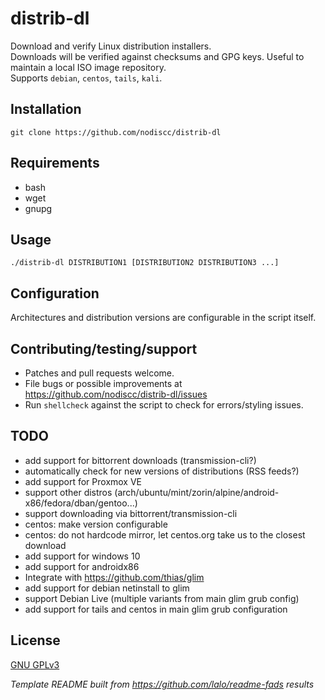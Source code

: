 # distrib-dl

Download and verify Linux distribution installers.  
Downloads will be verified against checksums and GPG keys.
Useful to maintain a local ISO image repository.  
Supports `debian`, `centos`, `tails`, `kali`.

## Installation

`git clone https://github.com/nodiscc/distrib-dl`

## Requirements

 * bash
 * wget
 * gnupg

## Usage

`./distrib-dl DISTRIBUTION1 [DISTRIBUTION2 DISTRIBUTION3 ...]`

## Configuration

Architectures and distribution versions are configurable in the script itself.

## Contributing/testing/support

 * Patches and pull requests welcome.
 * File bugs or possible improvements at https://github.com/nodiscc/distrib-dl/issues
 * Run `shellcheck` against the script to check for errors/styling issues.

## TODO

* add support for bittorrent downloads (transmission-cli?)
* automatically check for new versions of distributions (RSS feeds?)
* add support for Proxmox VE
* support other distros (arch/ubuntu/mint/zorin/alpine/android-x86/fedora/dban/gentoo...)
* support downloading via bittorrent/transmission-cli
* centos: make version configurable
* centos: do not hardcode mirror, let centos.org take us to the closest download
* add support for windows 10
* add support for androidx86
* Integrate with https://github.com/thias/glim
* add support for debian netinstall to glim
* support Debian Live (multiple variants from main glim grub config)
* add support for tails and centos in main glim grub configuration

## License

[GNU GPLv3](https://www.gnu.org/licenses/gpl-3.0.en.html)

_Template README built from https://github.com/lalo/readme-fads results_